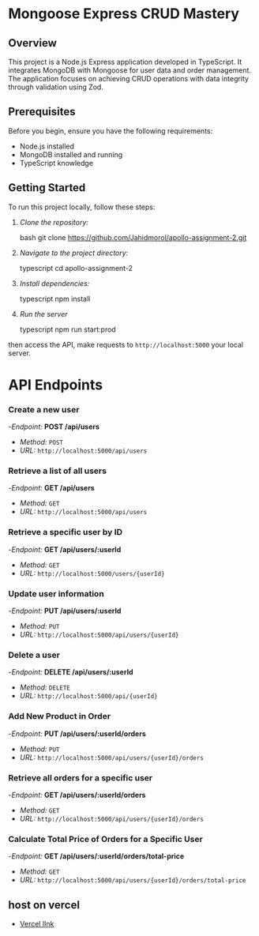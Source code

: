 # Mongoose Express CRUD Mastery

## Overview

This project is a Node.js Express application developed in TypeScript. It integrates MongoDB with Mongoose for user data and order management. The application focuses on achieving CRUD operations with data integrity through validation using Zod.

## Prerequisites

Before you begin, ensure you have the following requirements:

- Node.js installed
- MongoDB installed and running
- TypeScript knowledge

## Getting Started

To run this project locally, follow these steps:

1. _Clone the repository:_

   bash
   git clone https://github.com/Jahidmorol/apollo-assignment-2.git

2. _Navigate to the project directory:_

   typescript
   cd apollo-assignment-2

3. _Install dependencies:_

   typescript
   npm install

4. _Run the server_

   typescript
   npm run start:prod

then access the API, make requests to `http://localhost:5000` your local server.

# API Endpoints

### Create a new user

-_Endpoint:_ **POST /api/users**

- _Method:_ `POST`
- _URL:_ `http://localhost:5000/api/users`

### Retrieve a list of all users

-_Endpoint:_ **GET /api/users**

- _Method:_ `GET`
- _URL:_ `http://localhost:5000/api/users`

### Retrieve a specific user by ID

-_Endpoint:_ **GET /api/users/:userId**

- _Method:_ `GET`
- _URL:_ `http://localhost:5000/users/{userId}`

### Update user information

-_Endpoint:_ **PUT /api/users/:userId**

- _Method:_ `PUT`
- _URL:_ `http://localhost:5000/api/users/{userId}`

### Delete a user

-_Endpoint:_ **DELETE /api/users/:userId**

- _Method:_ `DELETE`
- _URL:_ `http://localhost:5000/api/{userId}`

### Add New Product in Order

-_Endpoint:_ **PUT /api/users/:userId/orders**

- _Method:_ `PUT`
- _URL:_ `http://localhost:5000/api/users/{userId}/orders`

### Retrieve all orders for a specific user

-_Endpoint:_ **GET /api/users/:userId/orders**

- _Method:_ `GET`
- _URL:_ `http://localhost:5000/api/users/{userId}/orders`

### Calculate Total Price of Orders for a Specific User

-_Endpoint:_ **GET /api/users/:userId/orders/total-price**

- _Method:_ `GET`
- _URL:_ `http://localhost:5000/api/users/{userId}/orders/total-price`

## host on vercel

- [Vercel lInk](https://assignment-2-two-theta.vercel.app/)
